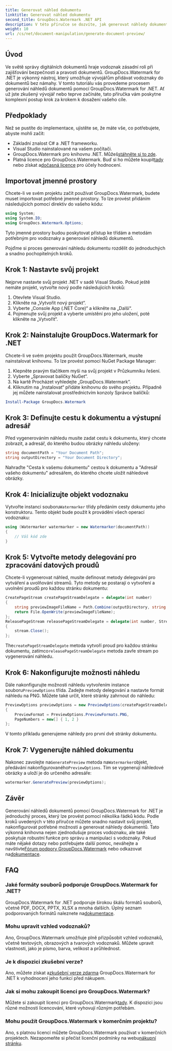 ```yaml
---
title: Generovat náhled dokumentu
linktitle: Generovat náhled dokumentu
second_title: GroupDocs.Watermark .NET API
description: V této příručce se dozvíte, jak generovat náhledy dokumentů pomocí GroupDocs.Watermark for .NET. Vylepšete zabezpečení a správu dokumentů bez námahy.
weight: 10
url: /cs/net/document-manipulation/generate-document-preview/
---
```

## Úvod
Ve světě správy digitálních dokumentů hraje vodoznak zásadní roli při zajišťování bezpečnosti a pravosti dokumentů. GroupDocs.Watermark for .NET je výkonný nástroj, který umožňuje vývojářům přidávat vodoznaky do dokumentů bez námahy. V tomto tutoriálu vás provedeme procesem generování náhledů dokumentů pomocí GroupDocs.Watermark for .NET. Ať už jste zkušený vývojář nebo teprve začínáte, tato příručka vám poskytne komplexní postup krok za krokem k dosažení vašeho cíle.
## Předpoklady
Než se pustíte do implementace, ujistěte se, že máte vše, co potřebujete, abyste mohli začít:
- Základní znalost C# a .NET frameworku.
- Visual Studio nainstalované na vašem počítači.
- GroupDocs.Watermark pro knihovnu .NET. Můžeš[stáhněte si to zde](https://releases.groupdocs.com/Watermark/net/).
-  Platná licence pro GroupDocs.Watermark. Buď si ho můžete koupit[tady](https://purchase.groupdocs.com/buy) nebo získat a[dočasná licence](https://purchase.groupdocs.com/temporary-license/) pro účely hodnocení.
## Importovat jmenné prostory
Chcete-li ve svém projektu začít používat GroupDocs.Watermark, budete muset importovat potřebné jmenné prostory. To lze provést přidáním následujících pomocí direktiv do vašeho kódu:
```csharp
using System;
using System.IO;
using GroupDocs.Watermark.Options;
```
Tyto jmenné prostory budou poskytovat přístup ke třídám a metodám potřebným pro vodoznaky a generování náhledů dokumentů.

Pojďme si proces generování náhledu dokumentu rozdělit do jednoduchých a snadno pochopitelných kroků.
## Krok 1: Nastavte svůj projekt
Nejprve nastavte svůj projekt .NET v sadě Visual Studio. Pokud ještě nemáte projekt, vytvořte nový podle následujících kroků:
1. Otevřete Visual Studio.
2. Klikněte na „Vytvořit nový projekt“.
3. Vyberte „Console App (.NET Core)“ a klikněte na „Další“.
4. Pojmenujte svůj projekt a vyberte umístění pro jeho uložení, poté klikněte na „Vytvořit“.
## Krok 2: Nainstalujte GroupDocs.Watermark for .NET
Chcete-li ve svém projektu použít GroupDocs.Watermark, musíte nainstalovat knihovnu. To lze provést pomocí NuGet Package Manager:
1. Klepněte pravým tlačítkem myši na svůj projekt v Průzkumníku řešení.
2. Vyberte „Spravovat balíčky NuGet“.
3. Na kartě Procházet vyhledejte „GroupDocs.Watermark“.
4. Kliknutím na „Instalovat“ přidáte knihovnu do svého projektu.
Případně jej můžete nainstalovat prostřednictvím konzoly Správce balíčků:
```powershell
Install-Package GroupDocs.Watermark
```
## Krok 3: Definujte cestu k dokumentu a výstupní adresář
Před vygenerováním náhledu musíte zadat cestu k dokumentu, který chcete zobrazit, a adresář, do kterého budou obrázky náhledu uloženy:
```csharp
string documentPath = "Your Document Path";
string outputDirectory = "Your Document Directory";
```
Nahraďte "Cesta k vašemu dokumentu" cestou k dokumentu a "Adresář vašeho dokumentu" adresářem, do kterého chcete uložit náhledové obrázky.
## Krok 4: Inicializujte objekt vodoznaku
Vytvořte instanci souboru`Watermarker` třídy předáním cesty dokumentu jeho konstruktoru. Tento objekt bude použit k provádění všech operací vodoznaku:
```csharp
using (Watermarker watermarker = new Watermarker(documentPath))
{
    // Váš kód zde
}
```
## Krok 5: Vytvořte metody delegování pro zpracování datových proudů
Chcete-li vygenerovat náhled, musíte definovat metody delegování pro vytváření a uvolňování streamů. Tyto metody se postarají o vytvoření a uvolnění proudů pro každou stránku dokumentu:
```csharp
CreatePageStream createPageStreamDelegate = delegate(int number)
{
    string previewImageFileName = Path.Combine(outputDirectory, string.Format("page{0}.png", number));
    return File.OpenWrite(previewImageFileName);
};
ReleasePageStream releasePageStreamDelegate = delegate(int number, Stream stream)
{
    stream.Close();
};
```
 The`createPageStreamDelegate` metoda vytvoří proud pro každou stránku dokumentu, zatímco`releasePageStreamDelegate` metoda zavře stream po vygenerování náhledu.
## Krok 6: Nakonfigurujte možnosti náhledu
 Dále nakonfigurujte možnosti náhledu vytvořením instance souboru`PreviewOptions` třída. Zadejte metody delegování a nastavte formát náhledu na PNG. Můžete také určit, které stránky zahrnout do náhledu:
```csharp
PreviewOptions previewOptions = new PreviewOptions(createPageStreamDelegate, releasePageStreamDelegate)
{
    PreviewFormat = PreviewOptions.PreviewFormats.PNG,
    PageNumbers = new[] { 1, 2 }
};
```
V tomto příkladu generujeme náhledy pro první dvě stránky dokumentu.
## Krok 7: Vygenerujte náhled dokumentu
 Nakonec zavolejte na`GeneratePreview` metoda na`Watermarker`objekt, předávání nakonfigurovaného`PreviewOptions`. Tím se vygenerují náhledové obrázky a uloží je do určeného adresáře:
```csharp
watermarker.GeneratePreview(previewOptions);
```
## Závěr
Generování náhledů dokumentů pomocí GroupDocs.Watermark for .NET je jednoduchý proces, který lze provést pomocí několika řádků kódu. Podle kroků uvedených v této příručce můžete snadno nastavit svůj projekt, nakonfigurovat potřebné možnosti a generovat náhledy dokumentů. Tato výkonná knihovna nejen zjednodušuje proces vodoznaku, ale také poskytuje robustní funkce pro správu a manipulaci s vodoznaky.
 Pokud máte nějaké dotazy nebo potřebujete další pomoc, neváhejte a navštivte[Fórum podpory GroupDocs.Watermark](https://forum.groupdocs.com/c/watermark/19) nebo odkazovat na[dokumentace](https://tutorials.groupdocs.com/Watermark/net/).
## FAQ
### Jaké formáty souborů podporuje GroupDocs.Watermark for .NET?
 GroupDocs.Watermark for .NET podporuje širokou škálu formátů souborů, včetně PDF, DOCX, PPTX, XLSX a mnoha dalších. Úplný seznam podporovaných formátů naleznete na[dokumentace](https://tutorials.groupdocs.com/Watermark/net/).
### Mohu upravit vzhled vodoznaků?
Ano, GroupDocs.Watermark umožňuje plně přizpůsobit vzhled vodoznaků, včetně textových, obrazových a tvarových vodoznaků. Můžete upravit vlastnosti, jako je písmo, barva, velikost a průhlednost.
### Je k dispozici zkušební verze?
 Ano, můžete získat a[zkušební verze zdarma](https://releases.groupdocs.com/) GroupDocs.Watermark for .NET k vyhodnocení jeho funkcí před nákupem.
### Jak si mohu zakoupit licenci pro GroupDocs.Watermark?
 Můžete si zakoupit licenci pro GroupDocs.Watermark[tady](https://purchase.groupdocs.com/buy). K dispozici jsou různé možnosti licencování, které vyhovují různým potřebám.
### Mohu použít GroupDocs.Watermark v komerčním projektu?
 Ano, s platnou licencí můžete GroupDocs.Watermark používat v komerčních projektech. Nezapomeňte si přečíst licenční podmínky na webu[nákupní stránku](https://purchase.groupdocs.com/buy).